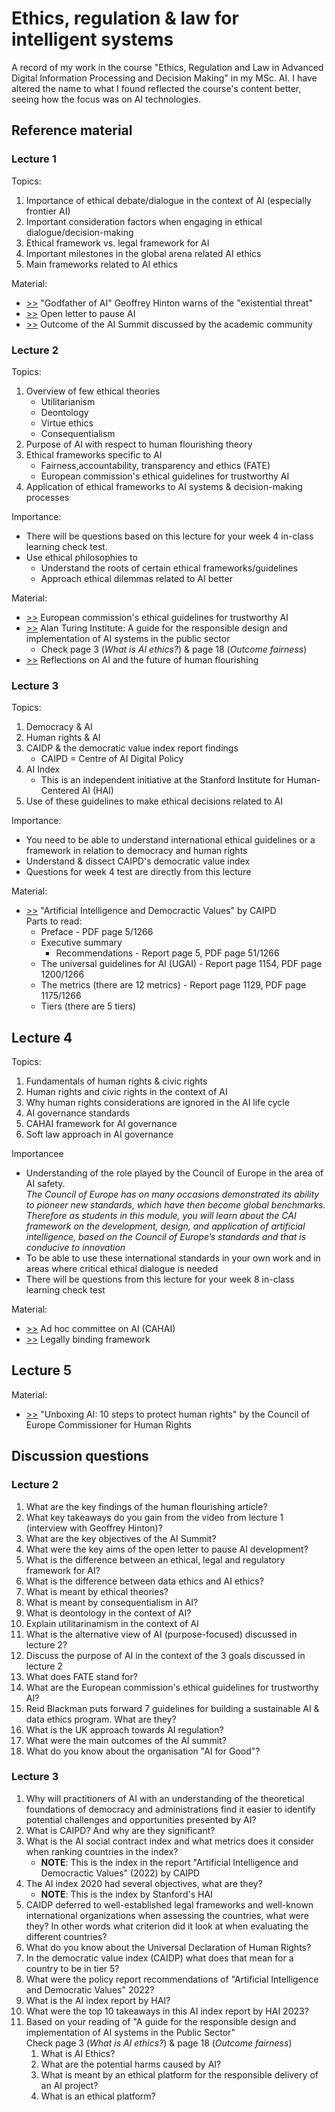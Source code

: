 # Ethics, regulation & law for intelligent systems
A record of my work in the course "Ethics, Regulation and Law in Advanced Digital Information Processing and Decision Making" in my MSc. AI. I have altered the name to what I found reflected the course's content better, seeing how the focus was on AI technologies.

## Reference material
### Lecture 1
Topics:

1. Importance of ethical debate/dialogue in the context of AI (especially frontier AI)
2. Important consideration factors when engaging in ethical dialogue/decision-making 
3. Ethical framework vs. legal framework for AI 
4. Important milestones in the global arena related AI ethics 
5. Main frameworks related to AI ethics

Material:

- [>>](https://www.youtube.com/watch?v=Y6Sgp7y178k) "Godfather of AI" Geoffrey Hinton warns of the "existential threat"
- [>>](https://futureoflife.org/open-letter/pause-giant-ai-experiments/) Open letter to pause AI
- [>>](https://www.ox.ac.uk/news/2023-11-03-expert-comment-oxford-ai-experts-comment-outcomes-uk-ai-safety-summit) Outcome of the AI Summit discussed by the academic community

### Lecture 2
Topics:

1. Overview of few ethical theories
    - Utilitarianism
    - Deontology
    - Virtue ethics
    - Consequentialism
2. Purpose of AI with respect to human flourishing theory
4. Ethical frameworks specific to AI
    - Fairness,accountability, transparency and ethics (FATE)
    - European commission's ethical guidelines for trustworthy AI
6. Application of ethical frameworks to AI systems & decision-making processes

Importance:

- There will be questions based on this lecture for your week 4 in-class learning check test.
- Use ethical philosophies to
    - Understand the roots of certain ethical frameworks/guidelines
    - Approach ethical dilemmas related to AI better

Material:

- [>>](https://digital-strategy.ec.europa.eu/en/library/ethics-guidelines-trustworthy-ai) European commission's ethical guidelines for trustworthy AI
- [>>](https://www.turing.ac.uk/sites/default/files/2019-06/understanding_artificial_intelligence_ethics_and_safety.pdf) Alan Turing Institute: A guide for the responsible design and implementation of AI systems in the public sector
    - Check page 3 (_What is AI ethics?_) & page 18 (_Outcome fairness_)
- [>>](https://blogs.microsoft.com/blog/2023/05/30/reflections-on-ai-and-the-future-of-human-flourishing/) Reflections on AI and the future of human flourishing

### Lecture 3
Topics:

1. Democracy & AI
2. Human rights & AI
3. CAIDP & the democratic value index report findings
    - CAIPD = Centre of AI Digital Policy
5. AI Index
    - This is an independent initiative at the Stanford Institute for Human-Centered AI (HAI)
6. Use of these guidelines to make ethical decisions related to AI

Importance:

- You need to be able to understand international ethical guidelines or a framework in relation to democracy and human rights
- Understand & dissect CAIPD's democratic value index
- Questions for week 4 test are directly from this lecture

Material:

- [>>](https://www.caidp.org/reports/aidv-2022/) "Artificial Intelligence and Democractic Values" by CAIPD <br> Parts to read:
    - Preface - PDF page 5/1266
    - Executive summary
        - Recommendations - Report page 5, PDF page 51/1266
    - The universal guidelines for AI (UGAI) - Report page 1154, PDF page 1200/1266
    - The metrics (there are 12 metrics) - Report page 1129, PDF page 1175/1266
    - Tiers (there are 5 tiers)
 
## Lecture 4
Topics:

1. Fundamentals of human rights & civic rights
2. Human rights and civic rights in the context of AI
3. Why human rights considerations are ignored in the AI life cycle
4. AI governance standards
5. CAHAI framework for AI governance 
6. Soft law approach in AI governance

Importancee
- Understanding of the role played by the Council of Europe in the area of AI safety. <br> _The Council of Europe has on many occasions demonstrated its ability to pioneer new standards, which have then become global benchmarks. Therefore as students in this module, you will learn about the CAI framework on the development, design, and application of artificial intelligence, based on the Council of Europe’s standards and that is conducive to innovation_
- To be able to use these international standards in your own work and in areas where critical ethical dialogue is needed
- There will be questions from this lecture for your week 8 in-class learning check test 

Material:

- [>>](https://rm.coe.int/cahai-2020-07-fin-en-report-ienca-vayena/16809eccac) Ad hoc committee on AI (CAHAI)
- [>>](https://rm.coe.int/cahai-2021-09rev-elements/1680a6d90d) Legally binding framework

## Lecture 5

Material:

- [>>](https://rm.coe.int/unboxing-artificial-intelligence-10-steps-to-protect-human-rights-reco/1680946e64) "Unboxing AI: 10 steps to protect human rights" by the Council of Europe Commissioner for Human Rights

## Discussion questions
### Lecture 2
1. What are the key findings of the human flourishing article?
2. What key takeaways do you gain from the video from lecture 1 (interview with Geoffrey Hinton)?
3. What are the key objectives of the AI Summit?
4. What were the key aims of the open letter to pause AI development?
5. What is the difference between an ethical, legal and regulatory framework for AI?
6. What is the difference between data ethics and AI ethics?
7. What is meant by ethical theories?
8. What is meant by consequentialism in AI?
9. What is deontology in the context of AI?
10. Explain utilitarinamism in the context of AI
11. What is the alternative view of AI (purpose-focused) discussed in lecture 2?
12. Discuss the purpose of AI in the context of the 3 goals discussed in lecture 2
13. What does FATE stand for?
14. What are the European commission's ethical guidelines for trustworthy AI?
15. Reid Blackman puts forward 7 guidelines for building a sustainable AI & data ethics program. What are they?
16. What is the UK approach towards AI regulation?
17. What were the main outcomes of the AI summit?
18. What do you know about the organisation "AI for Good"?

### Lecture 3
1. Why will practitioners of AI with an understanding of the theoretical foundations of democracy and administrations find it easier to identify potential challenges and opportunities presented by AI?
2. What is CAIPD? And why are they significant?
3. What is the AI social contract index and what metrics does it consider when ranking countries in the index?
    - **NOTE**: This is the index in the report "Artificial Intelligence and Democractic Values" (2022) by CAIPD
4. The AI index 2020 had several objectives, what are they?
    - **NOTE**: This is the index by Stanford's HAI
6. CAIDP deferred to well-established legal frameworks and well-known international organizations when assessing the countries, what were they? In other words what criterion did it look at when evaluating the different countries?
7. What do you know about the Universal Declaration of Human Rights?
8. In the democratic value index (CAIDP) what does that mean for a country to be in tier 5?
9. What were the policy report recommendations of "Artificial Intelligence and Democratic Values" 2022?
10. What is the AI index report by HAI?
11. What were the top 10 takeaways in this AI index report by HAI 2023?
12. Based on your reading of "A guide for the responsible design and implementation of AI systems in the Public Sector" <br> Check page 3 (_What is AI ethics?_) & page 18 (_Outcome fairness_)
    1. What is AI Ethics?
    2. What are the potential harms caused by AI?
    3. What is meant by an ethical platform for the responsible delivery of an AI project?
    4. What is an ethical platform?
